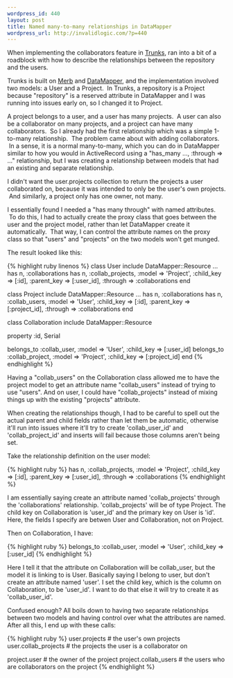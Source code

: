```yaml
--- 
wordpress_id: 440
layout: post
title: Named many-to-many relationships in DataMapper
wordpress_url: http://invalidlogic.com/?p=440
---
```

When implementing the collaborators feature in <a href="http://trunksapp.com/">Trunks</a>, ran into a bit of a roadblock with how to describe the relationships between the repository and the users.

Trunks is built on <a href="http://merbivore.org/">Merb</a> and <a href="http://datamapper.org/">DataMapper</a>, and the implementation involved two models: a User and a Project.  In Trunks, a repository is a Project because "repository" is a reserved attribute in DataMapper and I was running into issues early on, so I changed it to Project.

A project belongs to a user, and a user has many projects.  A user can also be a collaborator on many projects, and a project can have many collaborators.  So I already had the first relationship which was a simple 1-to-many relationship.  The problem came about with adding collaborators.  In a sense, it is a normal many-to-many, which you can do in DataMapper similar to how you would in ActiveRecord using a "has_many ..., :through =&gt; ..." relationship, but I was creating a relationship between models that had an existing and separate relationship.

I didn't want the user.projects collection to return the projects a user collaborated on, because it was intended to only be the user's own projects.  And similarly, a project only has one owner, not many.

I essentially found I needed a "has many through" with named attributes.  To do this, I had to actually create the proxy class that goes between the user and the project model, rather than let DataMapper create it automatically.  That way, I can control the attribute names on the proxy class so that "users" and "projects" on the two models won't get munged.

The result looked like this:

{% highlight ruby linenos %}
class User
  include DataMapper::Resource
  ...
  has n, :collaborations
  has n, :collab_projects, :model => 'Project', :child_key => [:id], :parent_key => [:user_id], :through => :collaborations
end

class Project
  include DataMapper::Resource
  ...
  has n, :collaborations
  has n, :collab_users, :model => 'User', :child_key => [:id], :parent_key => [:project_id], :through => :collaborations
end

class Collaboration
  include DataMapper::Resource

  property :id, Serial

  belongs_to :collab_user, :model => 'User', :child_key => [:user_id]
  belongs_to :collab_project, :model => 'Project', :child_key => [:project_id]
end
{% endhighlight %}

Having a "collab_users" on the Collaboration class allowed me to have the project model to get an attribute name "collab_users" instead of trying to use "users".  And on user, I could have "collab_projects" instead of mixing things up with the existing "projects" attribute.

When creating the relationships though, I had to be careful to spell out the actual parent and child fields rather than let them be automatic, otherwise it'll run into issues where it'll try to create 'collab_user_id' and 'collab_project_id' and inserts will fail because those columns aren't being set.

Take the relationship definition on the user model:

{% highlight ruby %}
has n, :collab_projects, :model => 'Project', :child_key => [:id], :parent_key => [:user_id], :through => :collaborations
{% endhighlight %}

I am essentially saying create an attribute named 'collab_projects' through the 'collaborations' relationship.  'collab_projects' will be of type Project.  The child key on Collaboration is 'user_id' and the primary key on User is 'id'.  Here, the fields I specify are betwen User and Collaboration, not on Project.

Then on Collaboration, I have:

{% highlight ruby %}
belongs_to :collab_user, :model => 'User', :child_key => [:user_id]
{% endhighlight %}

Here I tell it that the attribute on Collaboration will be collab_user, but the model it is linking to is User.  Basically saying I belong to user, but don't create an attribute named 'user'.  I set the child key, which is the column on Collaboration, to be 'user_id'.  I want to do that else it will try to create it as 'collab_user_id'.

Confused enough?  All boils down to having two separate relationships between two models and having control over what the attributes are named.  After all this, I end up with these calls:

{% highlight ruby %}
  user.projects        # the user's own projects
  user.collab_projects # the projects the user is a collaborator on

  project.user         # the owner of the project
  project.collab_users # the users who are collaborators on the project
{% endhighlight %}